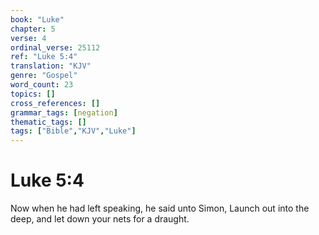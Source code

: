 ```yaml
---
book: "Luke"
chapter: 5
verse: 4
ordinal_verse: 25112
ref: "Luke 5:4"
translation: "KJV"
genre: "Gospel"
word_count: 23
topics: []
cross_references: []
grammar_tags: [negation]
thematic_tags: []
tags: ["Bible","KJV","Luke"]
---
```


# Luke 5:4

Now when he had left speaking, he said unto Simon, Launch out into the deep, and let down your nets for a draught.
